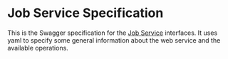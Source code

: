 # Job Service Specification

This is the Swagger specification for the [Job Service](https://github.hpe.com/caf/job-service) interfaces. It uses yaml to specify some general information about the web service and the available operations. 
